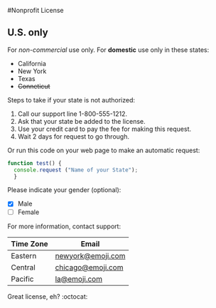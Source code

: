 #Nonprofit License
## U.S. only

For *non-commercial* use only. For __domestic__ use only in these states:

* California
* New York
* Texas
* ~~Conneticut~~

Steps to take if your state is not authorized:

1. Call our support line 1-800-555-1212.
2. Ask that your state be added to the license.
3. Use your credit card to pay the fee for making this request.
4. Wait 2 days for request to go through.

Or run this code on your web page to make an automatic request:

```javascript
function test() {
  console.request ("Name of your State");
  }
```

Please indicate your gender (optional):

- [x] Male
- [ ] Female

For more information, contact support:

Time Zone | Email
--------- | -----
Eastern | newyork@emoji.com
Central | chicago@emoji.com
Pacific | la@emoji.com


Great license, eh? :octocat:

